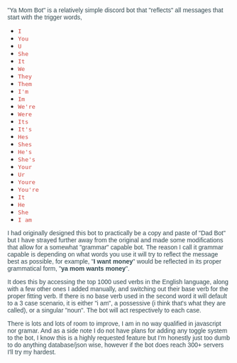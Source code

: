 <p style='box-sizing: inherit; font-family: Inter, BlinkMacSystemFont, -apple-system, "Segoe UI", Roboto, Oxygen, Ubuntu, Cantarell, "Fira Sans", "Droid Sans", "Helvetica Neue", Helvetica, Arial, sans-serif; margin: 0px 0px 1em; padding: 0px; font-weight: 400; color: rgb(51, 73, 80); font-style: normal; font-variant-ligatures: normal; font-variant-caps: normal; letter-spacing: normal; orphans: 2; text-align: left; text-indent: 0px; text-transform: none; white-space: normal; widows: 2; word-spacing: 0px; -webkit-text-stroke-width: 0px; text-decoration-thickness: initial; text-decoration-style: initial; text-decoration-color: initial;'><span style="font-family: Verdana, Geneva, sans-serif;">&quot;Ya Mom Bot&quot; is a relatively simple discord bot that &quot;reflects&quot; all messages that start with the trigger words, </span></p>
<ul>
    <li><span style='font-family: "Lucida Console", Monaco, monospace;'><span style="box-sizing: inherit; font-style: inherit; font-weight: inherit; color: rgb(209, 72, 65); font-size: 13px;">I</span></span></li>
    <li><span style="color: rgb(209, 72, 65);"><span style="font-family: 'Lucida Console', Monaco, monospace;"><span style="font-size: 13px;"><span style="box-sizing: inherit; font-style: inherit; font-weight: inherit;">You</span></span></span></span></li>
    <li><span style="color: rgb(209, 72, 65);"><span style="font-family: 'Lucida Console', Monaco, monospace;"><span style="font-size: 13px;"><span style="box-sizing: inherit; font-style: inherit; font-weight: inherit;">U</span></span></span></span></li>
    <li><span style="color: rgb(209, 72, 65);"><span style="font-family: 'Lucida Console', Monaco, monospace;"><span style="font-size: 13px;">She</span></span></span></li>
    <li><span style="color: rgb(209, 72, 65);"><span style="font-family: 'Lucida Console', Monaco, monospace;"><span style="font-size: 13px;">It</span></span></span></li>
    <li><span style="color: rgb(209, 72, 65);"><span style="font-family: 'Lucida Console', Monaco, monospace;"><span style="font-size: 13px;">We</span></span></span></li>
    <li><span style="color: rgb(209, 72, 65);"><span style="font-family: 'Lucida Console', Monaco, monospace;"><span style="font-size: 13px;">They</span></span></span></li>
    <li><span style="color: rgb(209, 72, 65);"><span style="font-family: 'Lucida Console', Monaco, monospace;"><span style="font-size: 13px;">Them</span></span></span></li>
    <li><span style="color: rgb(209, 72, 65);"><span style="font-family: 'Lucida Console', Monaco, monospace;"><span style="font-size: 13px;">I&apos;m</span></span></span></li>
    <li><span style="color: rgb(209, 72, 65);"><span style="font-family: 'Lucida Console', Monaco, monospace;"><span style="font-size: 13px;">Im</span></span></span></li>
    <li><span style="color: rgb(209, 72, 65);"><span style="font-family: 'Lucida Console', Monaco, monospace;"><span style="font-size: 13px;">We&apos;re</span></span></span></li>
    <li><span style="color: rgb(209, 72, 65);"><span style="font-family: 'Lucida Console', Monaco, monospace;"><span style="font-size: 13px;">Were</span></span></span></li>
    <li><span style="color: rgb(209, 72, 65);"><span style="font-family: 'Lucida Console', Monaco, monospace;"><span style="font-size: 13px;">Its</span></span></span></li>
    <li><span style="color: rgb(209, 72, 65);"><span style="font-family: 'Lucida Console', Monaco, monospace;"><span style="font-size: 13px;">It&apos;s</span></span></span></li>
    <li><span style="color: rgb(209, 72, 65);"><span style="font-family: 'Lucida Console', Monaco, monospace;"><span style="font-size: 13px;">Hes</span></span></span></li>
    <li><span style="color: rgb(209, 72, 65);"><span style="font-family: 'Lucida Console', Monaco, monospace;"><span style="font-size: 13px;">Shes</span></span></span></li>
    <li><span style="color: rgb(209, 72, 65);"><span style="font-family: 'Lucida Console', Monaco, monospace;"><span style="font-size: 13px;">He&apos;s</span></span></span></li>
    <li><span style="color: rgb(209, 72, 65);"><span style="font-family: 'Lucida Console', Monaco, monospace;"><span style="font-size: 13px;">She&apos;s</span></span></span></li>
    <li><span style="color: rgb(209, 72, 65);"><span style="font-family: 'Lucida Console', Monaco, monospace;"><span style="font-size: 13px;">Your</span></span></span></li>
    <li><span style="color: rgb(209, 72, 65);"><span style="font-family: 'Lucida Console', Monaco, monospace;"><span style="font-size: 13px;">Ur</span></span></span></li>
    <li><span style="color: rgb(209, 72, 65);"><span style="font-family: 'Lucida Console', Monaco, monospace;"><span style="font-size: 13px;">Youre</span></span></span></li>
    <li><span style="color: rgb(209, 72, 65);"><span style="font-family: 'Lucida Console', Monaco, monospace;"><span style="font-size: 13px;">You&apos;re</span></span></span></li>
    <li><span style="color: rgb(209, 72, 65);"><span style="font-family: 'Lucida Console', Monaco, monospace;"><span style="font-size: 13px;">It</span></span></span></li>
    <li><span style="color: rgb(209, 72, 65);"><span style="font-family: 'Lucida Console', Monaco, monospace;"><span style="font-size: 13px;">He</span></span></span></li>
    <li><span style='font-size: 13px; font-family: "Lucida Console", Monaco, monospace; color: rgb(209, 72, 65);'>She</span></li>
    <li><span style='font-size: 13px; font-family: "Lucida Console", Monaco, monospace; color: rgb(209, 72, 65);'>I am</span></li>
</ul>
<p style='box-sizing: inherit; font-family: Inter, BlinkMacSystemFont, -apple-system, "Segoe UI", Roboto, Oxygen, Ubuntu, Cantarell, "Fira Sans", "Droid Sans", "Helvetica Neue", Helvetica, Arial, sans-serif; margin: 0px 0px 1em; padding: 0px; font-weight: 400; color: rgb(51, 73, 80); font-style: normal; font-variant-ligatures: normal; font-variant-caps: normal; letter-spacing: normal; orphans: 2; text-align: left; text-indent: 0px; text-transform: none; white-space: normal; widows: 2; word-spacing: 0px; -webkit-text-stroke-width: 0px; text-decoration-thickness: initial; text-decoration-style: initial; text-decoration-color: initial;'><span style="font-family: Verdana, Geneva, sans-serif;">I had originally designed this bot to practically be a copy and paste of &quot;Dad Bot&quot; but I have strayed further away from the original and made some modifications that allow for a somewhat &quot;grammar&quot; capable bot. The reason I call it grammar capable is depending on what words you use it will try to reflect the message best as possible, for example, &quot;<strong>I want money</strong>&quot; would be reflected in its proper grammatical form, &quot;<strong>ya mom wants money</strong>&quot;.&nbsp;</span></p>
<p style='box-sizing: inherit; font-family: Inter, BlinkMacSystemFont, -apple-system, "Segoe UI", Roboto, Oxygen, Ubuntu, Cantarell, "Fira Sans", "Droid Sans", "Helvetica Neue", Helvetica, Arial, sans-serif; margin: 0px 0px 1em; padding: 0px; font-weight: 400; color: rgb(51, 73, 80); font-style: normal; font-variant-ligatures: normal; font-variant-caps: normal; letter-spacing: normal; orphans: 2; text-align: left; text-indent: 0px; text-transform: none; white-space: normal; widows: 2; word-spacing: 0px; -webkit-text-stroke-width: 0px; text-decoration-thickness: initial; text-decoration-style: initial; text-decoration-color: initial;'><span style="font-family: Verdana, Geneva, sans-serif;">It does this by accessing the top 1000 used verbs in the English language, along with a few other ones I added manually, and switching out their base verb for the proper fitting verb. If there is no base verb used in the second word it will default to a 3 case scenario, it is either &quot;i am&quot;, a possessive (i think that&apos;s what they are called), or a singular &quot;noun&quot;. The bot will act respectively to each case.</span></p>
<p style='box-sizing: inherit; font-family: Inter, BlinkMacSystemFont, -apple-system, "Segoe UI", Roboto, Oxygen, Ubuntu, Cantarell, "Fira Sans", "Droid Sans", "Helvetica Neue", Helvetica, Arial, sans-serif; margin: 0px; padding: 0px; font-weight: 400; color: rgb(51, 73, 80); font-style: normal; font-variant-ligatures: normal; font-variant-caps: normal; letter-spacing: normal; orphans: 2; text-align: left; text-indent: 0px; text-transform: none; white-space: normal; widows: 2; word-spacing: 0px; -webkit-text-stroke-width: 0px;  text-decoration-thickness: initial; text-decoration-style: initial; text-decoration-color: initial;'><span style="font-family: Verdana, Geneva, sans-serif;">There is lots and lots of room to improve, I am in no way qualified in javascript nor gramar. And as a side note I do not have plans for adding any toggle system to the bot, I know this is a highly requested feature but I&apos;m honestly just too dumb to do anything database/json wise, however if the bot does reach 300+ servers I&apos;ll try my hardest.</span></p>
